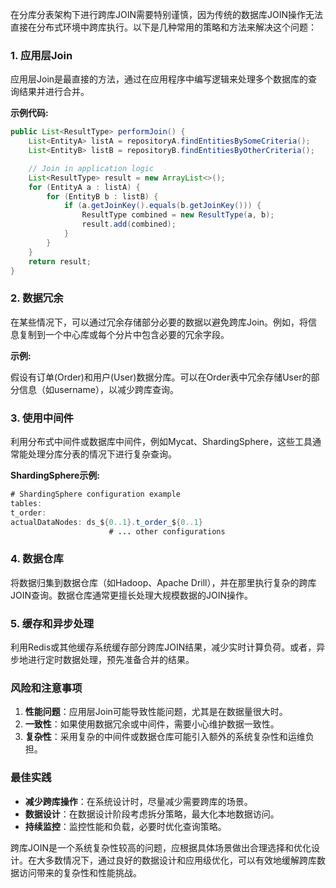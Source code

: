在分库分表架构下进行跨库JOIN需要特别谨慎，因为传统的数据库JOIN操作无法直接在分布式环境中跨库执行。以下是几种常用的策略和方法来解决这个问题：

### 1. 应用层Join
应用层Join是最直接的方法，通过在应用程序中编写逻辑来处理多个数据库的查询结果并进行合并。

**示例代码:**

```java
public List<ResultType> performJoin() {  
    List<EntityA> listA = repositoryA.findEntitiesBySomeCriteria();  
    List<EntityB> listB = repositoryB.findEntitiesByOtherCriteria();  

    // Join in application logic  
    List<ResultType> result = new ArrayList<>();  
    for (EntityA a : listA) {  
        for (EntityB b : listB) {  
            if (a.getJoinKey().equals(b.getJoinKey())) {  
                ResultType combined = new ResultType(a, b);  
                result.add(combined);  
            }  
        }  
    }  
    return result;  
}
```

### 2. 数据冗余
在某些情况下，可以通过冗余存储部分必要的数据以避免跨库Join。例如，将信息复制到一个中心库或每个分片中包含必要的冗余字段。

**示例:**

假设有订单(Order)和用户(User)数据分库。可以在Order表中冗余存储User的部分信息（如username），以减少跨库查询。

### 3. 使用中间件
利用分布式中间件或数据库中间件，例如Mycat、ShardingSphere，这些工具通常能处理分库分表的情况下进行复杂查询。

**ShardingSphere示例:**

```java
# ShardingSphere configuration example  
tables:  
t_order:  
actualDataNodes: ds_${0..1}.t_order_${0..1}  
                      # ... other configurations
```

### 4. 数据仓库
将数据归集到数据仓库（如Hadoop、Apache Drill），并在那里执行复杂的跨库JOIN查询。数据仓库通常更擅长处理大规模数据的JOIN操作。

### 5. 缓存和异步处理
利用Redis或其他缓存系统缓存部分跨库JOIN结果，减少实时计算负荷。或者，异步地进行定时数据处理，预先准备合并的结果。

### 风险和注意事项
1. **性能问题**：应用层Join可能导致性能问题，尤其是在数据量很大时。
2. **一致性**：如果使用数据冗余或中间件，需要小心维护数据一致性。
3. **复杂性**：采用复杂的中间件或数据仓库可能引入额外的系统复杂性和运维负担。

### 最佳实践
+ **减少跨库操作**：在系统设计时，尽量减少需要跨库的场景。
+ **数据设计**：在数据设计阶段考虑拆分策略，最大化本地数据访问。
+ **持续监控**：监控性能和负载，必要时优化查询策略。

跨库JOIN是一个系统复杂性较高的问题，应根据具体场景做出合理选择和优化设计。在大多数情况下，通过良好的数据设计和应用级优化，可以有效地缓解跨库数据访问带来的复杂性和性能挑战。

